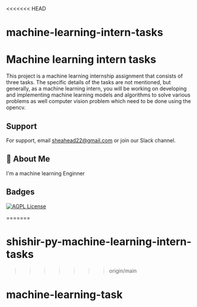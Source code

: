 <<<<<<< HEAD
# machine-learning-intern-tasks


# Machine learning intern tasks

This project is a machine learning internship assignment that consists of three tasks. The specific details of the tasks are not mentioned, but generally, as a machine learning intern, you will be working on developing and implementing machine learning models and algorithms to solve various problems as well computer vision problem which need to be done using the opencv.



## Support

For support, email sheahead22@gmail.com or join our Slack channel.


## 🚀 About Me
I'm a machine learning Enginner


## Badges


[![AGPL License](https://img.shields.io/badge/shishir-python-blue)](http://www.gnu.org/licenses/agpl-3.0)

=======
# shishir-py-machine-learning-intern-tasks
>>>>>>> origin/main
# machine-learning-task
